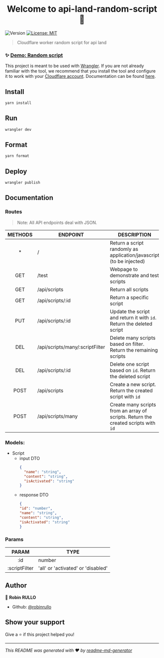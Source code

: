<h1 align="center">Welcome to api-land-random-script 👋</h1>
<p>
  <img alt="Version" src="https://img.shields.io/badge/version-1.0.0-blue.svg?cacheSeconds=2592000" />
  <a href="#" target="_blank">
    <img alt="License: MIT" src="https://img.shields.io/badge/License-MIT-yellow.svg" />
  </a>
</p>

> Cloudflare worker random script for api land

### ✨ [Demo: Random script]( https://api-land-random-script.rrullo.workers.dev)

This project is meant to be used with [Wrangler](https://github.com/cloudflare/wrangler). If you are not already
familiar with the tool, we recommend that you install the tool and configure it to work with
your [Cloudflare account](https://dash.cloudflare.com). Documentation can be
found [here](https://developers.cloudflare.com/workers/tooling/wrangler/).

## Install

```sh
yarn install
```

## Run

```sh
wrangler dev
```

## Format

```sh
yarn format
```

## Deploy

```sh
wrangler publish
```

## Documentation

### Routes

> Note: All API endpoints deal with JSON.

| METHODS | ENDPOINT                        | DESCRIPTION                                                                        |
|:-------:|---------------------------------|------------------------------------------------------------------------------------|
|    *    | /                               | Return a script randomly as application/javascript (to be injected)                |
|   GET   | /test                           | Webpage to demonstrate and test scripts                                            |
|   GET   | /api/scripts                    | Return all scripts                                                                 |
|   GET   | /api/scripts/:id                | Return a specific script                                                           |
|   PUT   | /api/scripts/:id                | Update the script and return it with `id`. Return the deleted script               |
|   DEL   | /api/scripts/many/:scriptFilter | Delete many scripts based on filter. Return the remaining scripts                  |
|   DEL   | /api/scripts/:id                | Delete one script based on `id`. Return the deleted script                         |
|  POST   | /api/scripts                    | Create a new script. Return the created script with `id`                           |
|  POST   | /api/scripts/many               | Create many scripts from an array of scripts. Return the created scripts with `id` |

### Models:

* Script
    * input DTO
      ```json
      {
        "name": "string",
        "content": "string",
        "isActivated": "string"
      }
      ```
    * response DTO
      ```json
      {
      "id": "number",
      "name": "string",
      "content": "string",
      "isActivated": "string"
      }
      ```

### Params

|     PARAM     | TYPE                               |
|:-------------:|------------------------------------|
|      :id      | number                             |
| :scriptFilter | 'all' or 'activated' or 'disabled' |

## Author

👤 **Robin RULLO**

* Github: [@robinrullo](https://github.com/robinrullo)

## Show your support

Give a ⭐️ if this project helped you!

***
_This README was generated with ❤️ by [readme-md-generator](https://github.com/kefranabg/readme-md-generator)_
